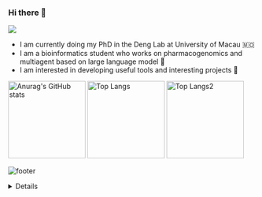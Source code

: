 ### Hi there 👋

![](https://komarev.com/ghpvc/?username=mugpeng)

* I am currently doing my PhD in the Deng Lab at University of Macau 🇲🇴
* I am a bioinformatics student who works on pharmacogenomics and multiagent based on large language model 🤖
* I am interested in developing useful tools and interesting projects 🤔

<div align="left">
<img alt="Anurag&#39;s GitHub stats" src="http://github-profile-summary-cards.vercel.app/api/cards/profile-details?username=mugpeng" height="157px" weight="200px"/>
<img alt="Top Langs" src="https://github-profile-summary-cards.vercel.app/api/cards/repos-per-language?username=mugpeng&amp;layout=compact" height="157px"/>
<img alt="Top Langs2" src="https://github-readme-stats.vercel.app/api?username=mugpeng" height="157px"/>
</div>

![footer](https://github.com/user-attachments/assets/bef8019f-5693-4e3c-aed9-9654c20a5dd8)

<details>
  
### 🖥️ Open-Source Projects
<table style="width:800px">
<tr><th>Knowledge Base</th></tr>
<tr><td>

|Title | Stars | Publications| Description |
|:-----|:-----|:------------|:------------|
| [LLM_arsenal](https://github.com/Webioinfo01/LLM_arsenal) | <img alt="Stars" src="https://img.shields.io/github/stars/Webioinfo01/LLM_arsenal?style=flat-square&labelColor=black"/> | | LLM all knowledge |
</td></tr> </table>

<table style="width:800px">
<tr><th>Omics and Pharmacogenomics</th></tr>
<tr><td>

|Title | Stars | Publications| Description |
|:-----|:-----|:------------|:------------|
| [UCSCXenaShiny](https://github.com/openbiox/UCSCXenaShiny) | <img alt="Stars" src="https://img.shields.io/github/stars/openbiox/UCSCXenaShiny?style=flat-square&labelColor=black"/> | [![HGNPub](https://img.shields.io/badge/Published-black?style=flat-square&logo=googlescholar)](https://www.nature.com/articles/s42003-024-06891-2) | R package for interactively<br>exploring UCSC Xena |
| [DROMA_DB](https://github.com/mugpeng/DROMA_DB) | <img alt="Stars" src="https://img.shields.io/github/stars/mugpeng/DROMA_DB?style=flat-square&labelColor=black"/> | | Database for Drug Response<br>Omics association MAp(DROMA) | 

</td></tr> </table>

<table style="width:800px">
<tr><th>Softwares</th></tr>
<tr><td>

|Title | Stars | Publications| Description |
|:-----|:-----|:------------|:------------|
| [DeepChecker](https://github.com/mugpeng/DeepChecker) | <img alt="Stars" src="https://img.shields.io/github/stars/mugpeng/DeepChecker?style=flat-square&labelColor=black"/> | | Fast and accurate image<br>duplication detection |
| [zotlink](https://github.com/mugpeng/zotlink) | <img alt="Stars" src="https://img.shields.io/github/stars/mugpeng/zotlink?style=flat-square&labelColor=black"/> | | Supplementary management for<br>Zotero in cooperation with<br>ZotFile for zotero6 |
| [UMseqflow](https://github.com/mugpeng/UMseqflow) | <img alt="Stars" src="https://img.shields.io/github/stars/mugpeng/UMseqflow?style=flat-square&labelColor=black"/> | | |

</td></tr> </table>

<table style="width:800px">
<tr><th>Analysis pipelines</th></tr>
<tr><td>

|Title | Stars | Publications| Description |
|:-----|:-----|:------------|:------------|
| [Yao-J_Hepatol-Reproduce-Code](https://github.com/mugpeng/Yao-J_Hepatol-Reproduce-Code) | <img alt="Stars" src="https://img.shields.io/github/stars/mugpeng/Yao-J_Hepatol-Reproduce-Code?style=flat-square&labelColor=black"/> | | |
| [Network-pharmacology-simple-tutorial](https://github.com/mugpeng/Network-pharmacology-simple-tutorial) | <img alt="Stars" src="https://img.shields.io/github/stars/mugpeng/Network-pharmacology-simple-tutorial?style=flat-square&labelColor=black"/> | | |
| [Example_LipMs](https://github.com/mugpeng/Example_LipMs) | <img alt="Stars" src="https://img.shields.io/github/stars/mugpeng/Example_LipMs?style=flat-square&labelColor=black"/> | | |

</td></tr> </table>

<!--
**mugpeng/mugpeng** is a ✨ _special_ ✨ repository because its `README.md` (this file) appears on your GitHub profile.

Here are some ideas to get you started:

- 🔭 I’m currently working on ...
- 🌱 I’m currently learning ...
- 👯 I’m looking to collaborate on ...
- 🤔 I’m looking for help with ...
- 💬 Ask me about ...
- 📫 How to reach me: ...
- 😄 Pronouns: ...
- ⚡ Fun fact: ...
-->
